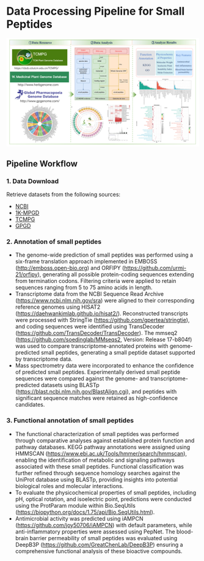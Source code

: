 # Data Processing Pipeline for Small Peptides

![HerbalPDB pipeline](./img/banner.png)

## Pipeline Workflow

### 1. Data Download

Retrieve datasets from the following sources:
- [NCBI](https://www.ncbi.nlm.nih.gov/)
- [1K-MPGD](http://www.herbgenome.com/)
- [TCMPG](https://cbcb.cdutcm.edu.cn/TCMPG/)
- [GPGD](http://www.gpgenome.com)

### 2. Annotation of small peptides

- The genome-wide prediction of small peptides was performed using a six-frame translation approach implemented in EMBOSS (http://emboss.open-bio.org) and ORFIPY (https://github.com/urmi-21/orfipy), generating all possible protein-coding sequences extending from termination codons. Filtering criteria were applied to retain sequences ranging from 5 to 75 amino acids in length. 
- Transcriptome data from the NCBI Sequence Read Archive (https://www.ncbi.nlm.nih.gov/sra) were aligned to their corresponding reference genomes using HISAT2 (https://daehwankimlab.github.io/hisat2/). Reconstructed transcripts were processed with StringTie (https://github.com/gpertea/stringtie), and coding sequences were identified using TransDecoder (https://github.com/TransDecoder/TransDecoder). The mmseq2 (https://github.com/soedinglab/MMseqs2, Version: Release 17-b804f) was used to compare transcriptome-annotated proteins with genome-predicted small peptides, generating a small peptide dataset supported by transcriptome data. 
- Mass spectrometry data were incorporated to enhance the confidence of predicted small peptides. Experimentally derived small peptide sequences were compared against the genome- and transcriptome-predicted datasets using BLASTp (https://blast.ncbi.nlm.nih.gov/BlastAlign.cgi), and peptides with significant sequence matches were retained as high-confidence candidates.
### 3.  Functional annotation of small peptides 
- The functional characterization of small peptides was performed through comparative analyses against established protein function and pathway databases. KEGG pathway annotations were assigned using HMMSCAN (https://www.ebi.ac.uk/Tools/hmmer/search/hmmscan), enabling the identification of metabolic and signaling pathways associated with these small peptides. Functional classification was further refined through sequence homology searches against the UniProt database using BLASTp, providing insights into potential biological roles and molecular interactions. 
- To evaluate the physicochemical properties of small peptides, including pH, optical rotation, and isoelectric point, predictions were conducted using the ProtParam module within Bio.SeqUtils (https://biopython.org/docs/1.75/api/Bio.SeqUtils.html). 
- Antimicrobial activity was predicted using iAMPCN (https://github.com/joy50706/iAMPCN) with default parameters, while anti-inflammatory properties were assessed using PepNet. The blood-brain barrier permeability of small peptides was evaluated using DeepB3P (https://github.com/GreatChenLab/DeepB3P) ensuring a comprehensive functional analysis of these bioactive compounds.